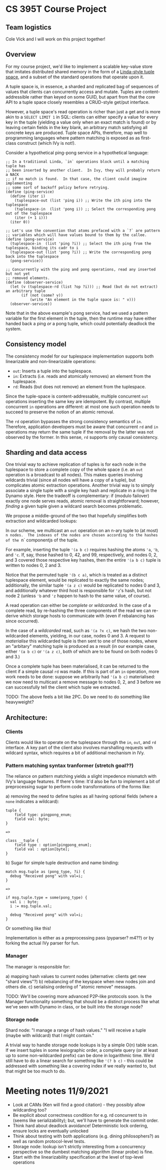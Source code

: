 # CS 395T Course Project

## Team logistics

Cole Vick and I will work on this project together!

## Overview

For my course project, we'd like to implement a scalable key-value store that
imitates distributed shared memory in the form of a [Linda-style tuple
space](https://wiki.c2.com/?TupleSpace), and a subset of the standard
operations that operate upon it.

A tuple space is, in essence, a sharded and replicated bag of sequences of
values that clients can concurrently access and mutate.  Tuples are
content-addressible rather than keyed on some GUID, but apart from that the
core API to a tuple space closely resembles a CRUD-style get/put interface.  

However, a tuple space's read operation is richer than just a get and is more
akin to a `SELECT LIMIT 1` in SQL: clients can either specify a value for every
key in the tuple (yielding a value only when an exact match is found) or by
leaving certain fields in the key blank, an arbitrary match satisfying all
concrete keys are produced.  Tuple space APIs, therefore, map well to
programming languages where pattern matching is exposed as as first-class
construct (which IVy is not!).

Consider a hypothetical ping-pong service in a hypothetical language:

```
;; In a traditional Linda, `in` operations block until a matching tuple has
;; been inserted by another client.  In Ivy, they will probably return a NACK
;; if no match is found.  In that case, the client could imagine implementing
;; some sort of backoff policy before retrying.
(define (ping-service)
  (define (iter i)
    (tuplespace-out (list 'ping i)) ;; Write the ith ping into the tuplespace
    (tuplespace-in  (list 'pong i)) ;; Select the corresponding pong out of the tuplespace
    (iter (+ 1 i)))
  (iter 0))

;; Let's use the convention that atoms prefaced with a `?` are pattern
;; variables which will have values bound to them by the callee.
(define (pong-service)
  (tuplespace-in  (list 'ping ?i)) ;; Select the ith ping from the tuplespace, binding its cadr to i
  (tuplespace-out (list 'pong ?i)) ;; Write the corresponding pong back into the tuplespace
  (pong-service))

;; Concurrently with the ping and pong operations, read any inserted but not yet
;; removed elements.
(define (observer-service)
  (let (v (tuplespace-rd (list ?op ?i))) ;; Read (but do not extract) an arbitrary tuple
       (if (not (some? v))
           (write "An element in the tuple space is: " v)))
  (observer-service))
```

Note that in the above example's pong service, had we used a pattern variable
for the first element in the tuple, then the runtime may have either handed
back a ping _or_ a pong tuple, which could potentially deadlock the system.

## Consistency model

The consistency model for our tuplespace implementation supports both
linearizable and non-linearizable operations:

* `out`: Inserts a tuple into the tuplespace.
* `in`: Extracts (i.e. reads and atomically removes) an element from the tuplespace.
* `rd`: Reads (but does not remove) an element from the tuplespace.

Since the tuple-space is content-addressable, multiple concurrent `out`
operations inserting the same key are idempotent.  By contrast, multiple
concurrent `in` operations are different: at most one such operation needs
to succeed to preserve the notion of an atomic removal.

The `rd` operation bypasses the strong consistency semantics of `in`.
Therefore, application developers must be aware that concurrent `rd` and `in`
operations may return the same tuple if the removal by the latter was not
observed by the former.  In this sense, `rd` supports only causal consistency.

## Sharding and data access

One trivial way to achieve replication of tuples is for each node in the
tuplespace to store a complete copy of the whole space (i.e. an `out` operation
is a broadcast to all nodes).  This makes queries involving wildcards trivial
(since all nodes will have a copy of a tuple), but complicates atomic
extraction operations.  Another trivial way is to simply associate a single
tuple with a single key hash and replicate in a ring in the Dynamo style.
Here the tradeoff is complementary: if (modulo failover) exactly one node
serves reads, atomic removal is straightforward; however, _finding_ a given
tuple given a wildcard search becomes problematic.

We propose a middle-ground of the two that hopefully simplifies both extraction
and wildcarded lookups:

In our scheme, we multicast an `out` operation on an n-ary tuple to (at most) `n
nodes.  The indexes of the nodes are chosen according to the hashes of the `n`
componentjs of the tuple.

For example, inserting the tuple `'(a b c)` requires hashing the atoms `'a`,
`'b`, and `'c`.  If, say, those hashed to 0, 42, and 99, respectively, and
nodes 0, 2, and 3 covered those respective key hashes, then the entire `'(a b
c)` tuple is written to nodes 0, 2 and 3.

Notice that the permuted tuple `'(b c a)`, which is treated as a distinct
tuplespace element, would be replicated to exactly the same nodes;
additionally, the similar tuple `'(a z c)` would be replicated to nodes 0 and
3, and additionally whatever third host is responsible for `'z`'s hash, but not
node 2 (unless `'b` and `'z` happen to hash to the same value, of course).

A read operation can either be _complete_ or _wildcarded_.  In the case of a
complete read, by re-hashing the three components of the read we can re-derive
which storage hosts to communicate with (even if rebalancing has since
occurred).

In the case of a _wildcarded_ read, such as `'(a ?x c)`, we hash the two
non-wildcarded elements, yielding, in our case, nodes 0 and 3.  A request to 
_materialise_ this wildcarded tuple is then sent to one of those nodes, where
an "arbitary" matching tuple is produced as a result (in our example case,
either `'(a b c)` or `'(a z c)`, both of which are to be found on both nodes 0
and 3.)

Once a complete tuple has been materialised, it can be returned to the client
if a simple causal `rd` was made.  If this is part of an `in` operation, more
work needs to be done: suppose we arbitrarily had `'(a b c)` materialised: we
now need to multicast a remove message to nodes 0, 2, and 3 before we can
successfully tell the client which tuple we extracted.

TODO: The above feels a bit like 2PC.  Do we need to do something like
heavyweight?


## Architecture:

### Clients

Clients would like to operate on the tuplespace through the `in`, `out`, and
`rd` interface.  A key part of the client also involves marshalling requests
with wildcard syntax, which requires a bit of additional mechanism in IVy.

### Pattern matching syntax tranformer (stretch goal??)

The reliance on pattern matching yields a slight impedence mismatch with
IVy's language features.  If there's time: It'd also be fun to implement a bit
of preprocessing sugar to perform code transformations of the forms like:

a) removing the need to define tuples as all having optional fields (where a
`none` indicates a wildcard):

```
tuple {
    field type: pingpong_enum;
    field val: byte;
}

=>

class __tuple {
    field type : option[pingpong_enum];
    field val : option[byte];
}
```

b) Sugar for simple tuple destruction and name binding:

```
match msg.tuple as (pong_type, ?i) {
  debug "Received pong" with val=i;
}

=> 

if msg.tuple.type = some(pong_type) {
  val i : byte;
  i := msg.tuple.val;

  debug "Received pong" with val=i;
}
```

Or something like this!

Implementation is either as a preprocessing pass (pyparser? m4??) or by forking
the actual IVy parser for fun. 

### Manager

The manager is responsible for:

a) mapping hash values to current nodes (alternative: clients get new "shard views"?)
b) rebalancing of the keyspace when new nodes join and others die.
c) serialising ordering of "atomic remove" messages.

TODO: We'll be covering more advanced P2P-like protocols soon.  Is the Manager
functionality something that should be a distinct process like what we've seen with
Dynamo in class, or be built into the storage node?

### Storage node

Shard node: "I manage a range of hash values."
"I will receive a tuple (maybe with wildcard) that I might contain."

A trivial way to handle storage node lookups is by a simple O(n) table scan.
If we insert tuples in some lexiographic order, a complete query (or at least
up to some non-wildcarded prefix) can be done in logarithmic time.  We'd still
have to do a linear search for something like `'(? b c)` - this could be
addressed with something like a covering index if we really wanted to, but that
might be too much to do.

# Meeting notes 11/9/2021

- Look at CAMs (Ken will find a good citation) - they possibly allow
  wildcarding too?
- Be explicit about correctness condition for e.g. rd concurrent to in (seems like
  serializability); but, we'll have to generate the commit order.
- Think hard about deadlock avoidance!  Deterministic lock ordering, ensure locks
  are eventually unlocked
- Think about testing with both applications (e.g. dining philosophers?) as well
  as random protocol-level tests.
- Storage node: lookup isn't strictly interesting from a concurrency perspective
  so the dumbest matching algorithm (linear probe) is fine.
- Start with the linearizability specification at the level of top-level operations

